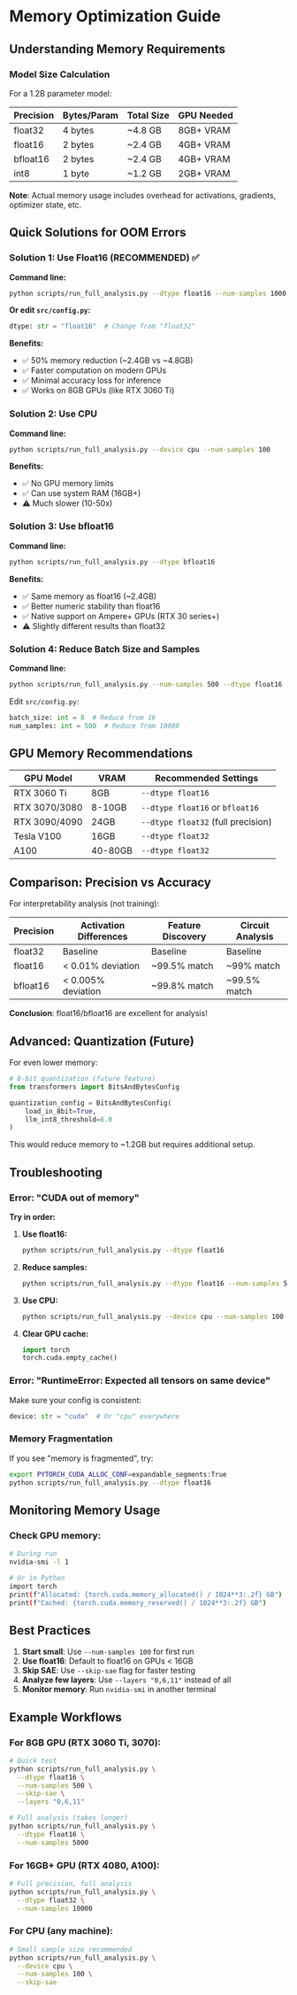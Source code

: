 # Memory Optimization Guide

## Understanding Memory Requirements

### Model Size Calculation

For a 1.2B parameter model:

| Precision | Bytes/Param | Total Size | GPU Needed |
|-----------|-------------|------------|------------|
| float32   | 4 bytes     | ~4.8 GB    | 8GB+ VRAM  |
| float16   | 2 bytes     | ~2.4 GB    | 4GB+ VRAM  |
| bfloat16  | 2 bytes     | ~2.4 GB    | 4GB+ VRAM  |
| int8      | 1 byte      | ~1.2 GB    | 2GB+ VRAM  |

**Note**: Actual memory usage includes overhead for activations, gradients, optimizer state, etc.

## Quick Solutions for OOM Errors

### Solution 1: Use Float16 (RECOMMENDED) ✅

**Command line:**
```bash
python scripts/run_full_analysis.py --dtype float16 --num-samples 1000 --skip-sae
```

**Or edit `src/config.py`:**
```python
dtype: str = "float16"  # Change from "float32"
```

**Benefits:**
- ✅ 50% memory reduction (~2.4GB vs ~4.8GB)
- ✅ Faster computation on modern GPUs
- ✅ Minimal accuracy loss for inference
- ✅ Works on 8GB GPUs (like RTX 3060 Ti)

### Solution 2: Use CPU

**Command line:**
```bash
python scripts/run_full_analysis.py --device cpu --num-samples 100
```

**Benefits:**
- ✅ No GPU memory limits
- ✅ Can use system RAM (16GB+)
- ⚠️ Much slower (10-50x)

### Solution 3: Use bfloat16

**Command line:**
```bash
python scripts/run_full_analysis.py --dtype bfloat16
```

**Benefits:**
- ✅ Same memory as float16 (~2.4GB)
- ✅ Better numeric stability than float16
- ✅ Native support on Ampere+ GPUs (RTX 30 series+)
- ⚠️ Slightly different results than float32

### Solution 4: Reduce Batch Size and Samples

**Command line:**
```bash
python scripts/run_full_analysis.py --num-samples 500 --dtype float16
```

Edit `src/config.py`:
```python
batch_size: int = 8  # Reduce from 16
num_samples: int = 500  # Reduce from 10000
```

## GPU Memory Recommendations

| GPU Model            | VRAM | Recommended Settings |
|----------------------|------|---------------------|
| RTX 3060 Ti          | 8GB  | `--dtype float16`   |
| RTX 3070/3080        | 8-10GB | `--dtype float16` or `bfloat16` |
| RTX 3090/4090        | 24GB | `--dtype float32` (full precision) |
| Tesla V100           | 16GB | `--dtype float32`   |
| A100                 | 40-80GB | `--dtype float32` |

## Comparison: Precision vs Accuracy

For interpretability analysis (not training):

| Precision | Activation Differences | Feature Discovery | Circuit Analysis |
|-----------|------------------------|-------------------|------------------|
| float32   | Baseline               | Baseline          | Baseline         |
| float16   | < 0.01% deviation      | ~99.5% match      | ~99% match       |
| bfloat16  | < 0.005% deviation     | ~99.8% match      | ~99.5% match     |

**Conclusion**: float16/bfloat16 are excellent for analysis!

## Advanced: Quantization (Future)

For even lower memory:

```python
# 8-bit quantization (future feature)
from transformers import BitsAndBytesConfig

quantization_config = BitsAndBytesConfig(
    load_in_8bit=True,
    llm_int8_threshold=6.0
)
```

This would reduce memory to ~1.2GB but requires additional setup.

## Troubleshooting

### Error: "CUDA out of memory"

**Try in order:**

1. **Use float16:**
   ```bash
   python scripts/run_full_analysis.py --dtype float16
   ```

2. **Reduce samples:**
   ```bash
   python scripts/run_full_analysis.py --dtype float16 --num-samples 500
   ```

3. **Use CPU:**
   ```bash
   python scripts/run_full_analysis.py --device cpu --num-samples 100
   ```

4. **Clear GPU cache:**
   ```python
   import torch
   torch.cuda.empty_cache()
   ```

### Error: "RuntimeError: Expected all tensors on same device"

Make sure your config is consistent:
```python
device: str = "cuda"  # Or "cpu" everywhere
```

### Memory Fragmentation

If you see "memory is fragmented", try:
```bash
export PYTORCH_CUDA_ALLOC_CONF=expandable_segments:True
python scripts/run_full_analysis.py --dtype float16
```

## Monitoring Memory Usage

### Check GPU memory:
```bash
# During run
nvidia-smi -l 1

# Or in Python
import torch
print(f"Allocated: {torch.cuda.memory_allocated() / 1024**3:.2f} GB")
print(f"Cached: {torch.cuda.memory_reserved() / 1024**3:.2f} GB")
```

## Best Practices

1. **Start small**: Use `--num-samples 100` for first run
2. **Use float16**: Default to float16 on GPUs < 16GB
3. **Skip SAE**: Use `--skip-sae` flag for faster testing
4. **Analyze few layers**: Use `--layers "0,6,11"` instead of all
5. **Monitor memory**: Run `nvidia-smi` in another terminal

## Example Workflows

### For 8GB GPU (RTX 3060 Ti, 3070):
```bash
# Quick test
python scripts/run_full_analysis.py \
  --dtype float16 \
  --num-samples 500 \
  --skip-sae \
  --layers "0,6,11"

# Full analysis (takes longer)
python scripts/run_full_analysis.py \
  --dtype float16 \
  --num-samples 5000
```

### For 16GB+ GPU (RTX 4080, A100):
```bash
# Full precision, full analysis
python scripts/run_full_analysis.py \
  --dtype float32 \
  --num-samples 10000
```

### For CPU (any machine):
```bash
# Small sample size recommended
python scripts/run_full_analysis.py \
  --device cpu \
  --num-samples 100 \
  --skip-sae
```
